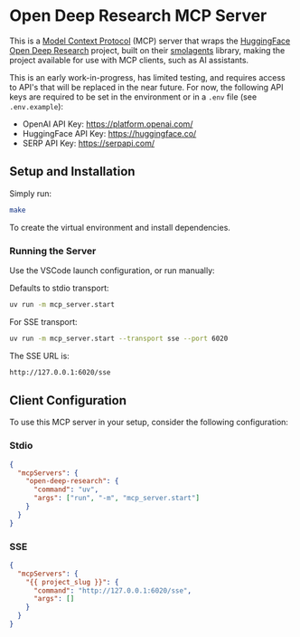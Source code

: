 # Open Deep Research MCP Server

This is a [Model Context Protocol](https://github.com/modelcontextprotocol) (MCP) server that wraps the [HuggingFace Open Deep Research](https://github.com/huggingface/smolagents/tree/main/examples/open_deep_research) project, built on their [smolagents](https://github.com/huggingface/smolagents) library, making the project available for use with MCP clients, such as AI assistants.

This is an early work-in-progress, has limited testing, and requires access to API's that will be replaced in the near future. For now, the following API keys are required to be set in the environment or in a `.env` file (see `.env.example`):

- OpenAI API Key: https://platform.openai.com/
- HuggingFace API Key: https://huggingface.co/
- SERP API Key: https://serpapi.com/

## Setup and Installation

Simply run:

```bash
make
```

To create the virtual environment and install dependencies.

### Running the Server

Use the VSCode launch configuration, or run manually:

Defaults to stdio transport:

```bash
uv run -m mcp_server.start
```

For SSE transport:

```bash
uv run -m mcp_server.start --transport sse --port 6020
```

The SSE URL is:

```bash
http://127.0.0.1:6020/sse
```

## Client Configuration

To use this MCP server in your setup, consider the following configuration:

### Stdio

```json
{
  "mcpServers": {
    "open-deep-research": {
      "command": "uv",
      "args": ["run", "-m", "mcp_server.start"]
    }
  }
}
```

### SSE

```json
{
  "mcpServers": {
    "{{ project_slug }}": {
      "command": "http://127.0.0.1:6020/sse",
      "args": []
    }
  }
}
```
